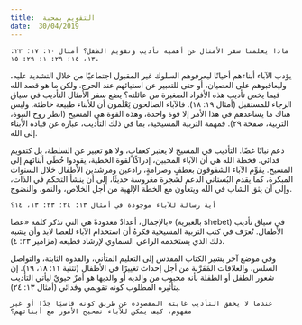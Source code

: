 ```yaml
---
title:  التقويم بمحبة
date:  30/04/2019
---
```


`ماذا يعلمنا سفر الأمثال عن أهمية تأديب وتقويم الطفل؟ أمثال ١٠: ١٧؛ ٢٣: ١٣، ١٤؛ ٢٩: ١؛ ٢٩: ١٥.`

يؤدب الآباء أبناءهم أحيانًا ليعرفوهم السلوك غير المقبول اجتماعيًا من خلال التشديد عليه، وليعاقبوهم على العصيان، أو حتى للتعبير عن استيائهم عند الحرج. ولكن ما هو قصد الله فيما يخص تأديب هذه الأفراد الصغيرة من عائلته؟ يضع سفر الأمثال التأديب في سياق الرجاء للمستقبل (أمثال ١٩: ١٨). فالآباء الصالحون يَعْلَمون أن للأبناء طبيعة خاطئة. وليس هناك ما يساعدهم في هذا الأمر إلا قوة واحدة، وهذه القوة هي المسيح (انظر روح النبوة، التربية، صفحة ٢٩). فمهمة التربية المسيحية، بما في ذلك التأديب، عبارة عن قيادة الأبناء إلى الله.

دعم نباتًا غضًا. التأديب في المسيح لا يعتبر كعقابٍ، ولا هو تعبير عن السلطة، بل كتقويم فدائي. فخطة الله هي أن الآباء المحبين، إدراكًا لقوة الخطية، يقودوا خُطَى أبنائهم إلى المسيح. يقوِّم الآباء الشفوقون بعطفٍ وصرامةٍ، رادعين ومرشدين الأطفال خلال السنوات المبكرة، كما يقدم البُستاني الدعم لشجرة مغروسة حديثًا، إلى أن ينشأ التحكم في الذات، وإلى أن يثق الشاب في الله ويتعاون مع الخطة الإلهية من أجل الخلاص، والنمو، والنضوج.

`أية رسالة للآباء موجودة في أمثال ١٣: ٢٤؛ ٢٣: ١٣، ١٤؟`

بالإجمال، أعدادٌ معدودةٌ هي التي تذكر كلمة «عصا» (بالعبرية shebet) في سياق تأديب الأطفال. تُعرَف في كتب التربية المسيحية فكرةُ أن استخدام الآباء للعصا لابد وأن يشبه ذلك الذي يستخدمه الراعي السماوي لإرشاد قطيعه (مزامير ٢٣: ٤).

وفي موضع آخر يشير الكتاب المقدس إلى التعليم المتأني، والقدوة الثابتة، والتواصل السلس، والعلاقات المُقَرَّبة من أجل إحداث تغييرًا في الأطفال (تثنية ١١: ١٨، ١٩). إن شعور الطفل أو الطفلة بأنه محبوب من والديه أو والديها هو أمرٌ حيويٌ ليأتي التأديب بتأثيره المطلوب كونه تقويمي وفدائي (أمثال ١٣: ٢٤).

`عندما لا يحقق التأديب غايته المقصودة عن طريق كونه قاسيًا جدًا أو غير مفهوم، كيف يمكن للآباء تصحيح الأمور مع أبنائهم؟`